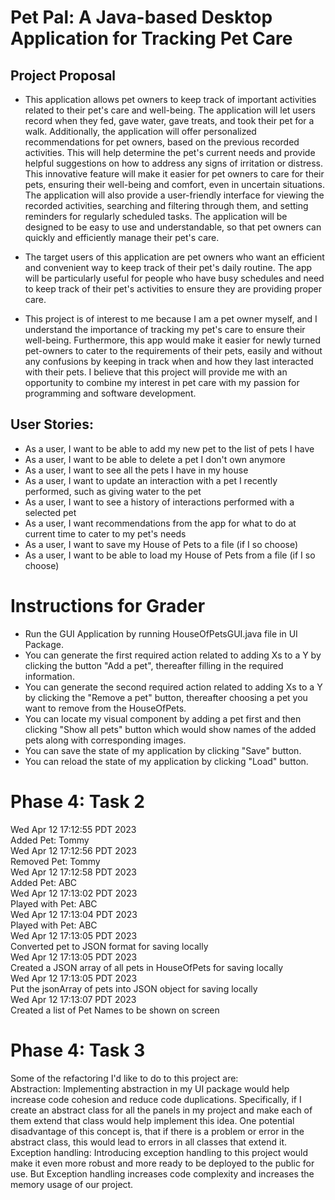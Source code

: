 # Pet Pal: A Java-based Desktop Application for Tracking Pet Care
## Project Proposal 
<!--Added Title and Sub-title-->

- This application allows pet owners to keep track of important 
activities related to their pet's care and well-being. The application
will let users record when they fed, gave water, gave treats, 
and took their pet for a walk. Additionally, the application will 
offer personalized recommendations for pet owners, based on 
the previous recorded activities. This will help determine 
the pet's current needs and provide helpful suggestions on 
how to address any signs of irritation or distress.
This innovative feature will make it easier for pet 
owners to care for their pets, ensuring their well-being 
and comfort, even in uncertain situations.
The application will also provide a user-friendly interface for viewing the recorded activities, 
searching and filtering through them, and setting reminders for 
regularly scheduled tasks. The application will be designed to be 
easy to use and understandable, so that pet owners can quickly and 
efficiently manage their pet's care.


- The target users of this application are pet owners who want an 
efficient and convenient way to keep track of their pet's daily 
routine. The app will be particularly useful for people who have 
busy schedules and need to keep track of their pet's activities 
to ensure they are providing proper care. 


- This project is of interest to me because I am a pet owner myself, and I understand 
the importance of tracking my pet's care to ensure their well-being. Furthermore, this app would make it
easier for newly turned pet-owners to cater to the requirements of their pets, easily and without any confusions by keeping in track
when and how they last interacted with their pets. I believe that this project will provide me with an opportunity 
to combine my interest in pet care with my passion for programming
and software development.
<!--Used Bulleted points to answer each of the questions.-->

## User Stories:

- As a user, I want to be able to add my new pet to the list of pets I have
- As a user, I want to be able to delete a pet I don't own anymore
- As a user, I want to see all the pets I have in my house
- As a user, I want to update an interaction with a pet I recently performed, such as giving water to the pet
- As a user, I want to see a history of interactions performed with a selected pet
- As a user, I want recommendations from the app for what to do at current time to cater to my pet's needs
- As a user, I want to save my House of Pets to a file (if I so choose)
- As a user, I want to be able to load my House of Pets from a file (if I so choose)

# Instructions for Grader

- Run the GUI Application by running HouseOfPetsGUI.java file in UI Package.
- You can generate the first required action related to adding Xs to a Y by clicking the button "Add a pet", thereafter
  filling in the required information.
- You can generate the second required action related to adding Xs to a Y by clicking the "Remove a pet" button,
  thereafter choosing a pet you want to remove from the HouseOfPets.
- You can locate my visual component by adding a pet first and then clicking "Show all pets" button which would show
  names of the added pets along with corresponding images.
- You can save the state of my application by clicking "Save" button.
- You can reload the state of my application by clicking "Load" button.

# Phase 4: Task 2
Wed Apr 12 17:12:55 PDT 2023 \
Added Pet: Tommy\
Wed Apr 12 17:12:56 PDT 2023\
Removed Pet: Tommy\
Wed Apr 12 17:12:58 PDT 2023\
Added Pet: ABC\
Wed Apr 12 17:13:02 PDT 2023\
Played with Pet: ABC\
Wed Apr 12 17:13:04 PDT 2023\
Played with Pet: ABC\
Wed Apr 12 17:13:05 PDT 2023\
Converted pet to JSON format for saving locally\
Wed Apr 12 17:13:05 PDT 2023\
Created a JSON array of all pets in HouseOfPets for saving locally\
Wed Apr 12 17:13:05 PDT 2023\
Put the jsonArray of pets into JSON object for saving locally\
Wed Apr 12 17:13:07 PDT 2023\
Created a list of Pet Names to be shown on screen 

# Phase 4: Task 3
Some of the refactoring I'd like to do to this project are:\
Abstraction: Implementing abstraction in my UI package would help increase code cohesion and reduce code duplications. Specifically, if I create an abstract class for all the panels in my project and make each of them extend that class would help implement this idea. One potential disadvantage of this concept is, that if there is a problem or error in the abstract class, this would lead to errors in all classes that extend it.\
Exception handling: Introducing exception handling to this project would make it even more robust and more ready to be deployed to the public for use. But Exception handling increases code complexity and increases the memory usage of our project.

<!--
## A subtitle

A *bulleted* list:
- item 1
- item 2
- item 3

An example of text with **bold** and *italic* fonts.  
-->